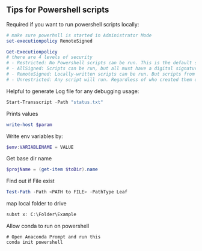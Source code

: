 ## Tips for Powershell scripts
Required if you want to run powershell scripts locally:
```powershell
# make sure powerhsll is started in Administrator Mode
set-executionpolicy RemoteSigned

Get-Executionpolicy
# there are 4 levels of security
# - Restricted: No Powershell scripts can be run. This is the default setting.
# - AllSigned: Scripts can be run, but all must have a digital signature. Even if you wrote the script yourself on the local computer.
# - RemoteSigned: Locally-written scripts can be run. But scripts from outside (email, IM, Internet) must be signed by a trusted publisher.
# - Unrestricted: Any script will run. Regardless of who created them or whether they are signed.
```

Helpful to generate Log file for any debugging usage:
```powershell
Start-Transscript -Path "status.txt"
```

Prints values
```powershell
write-host $param
```

Write env variables by:
```powershell
$env:VARIABLENAME = VALUE
```

Get base dir name
```powershell
$projName = (get-item $toDir).name
```

Find out if File exist
```powershell
Test-Path -Path <PATH to FILE> -PathType Leaf
```

map local folder to drive
```powershell
subst x: C:\Folder\Example
```

Allow conda to run on powershell
```
# Open Anaconda Prompt and run this
conda init powershell
```